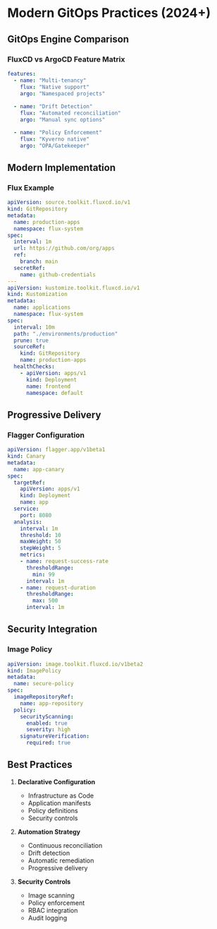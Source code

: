 # Modern GitOps Practices (2024+)

## GitOps Engine Comparison

### FluxCD vs ArgoCD Feature Matrix

```yaml
features:
  - name: "Multi-tenancy"
    flux: "Native support"
    argo: "Namespaced projects"
  
  - name: "Drift Detection"
    flux: "Automated reconciliation"
    argo: "Manual sync options"

  - name: "Policy Enforcement"
    flux: "Kyverno native"
    argo: "OPA/Gatekeeper"
```

## Modern Implementation

### Flux Example

```yaml
apiVersion: source.toolkit.fluxcd.io/v1
kind: GitRepository
metadata:
  name: production-apps
  namespace: flux-system
spec:
  interval: 1m
  url: https://github.com/org/apps
  ref:
    branch: main
  secretRef:
    name: github-credentials
---
apiVersion: kustomize.toolkit.fluxcd.io/v1
kind: Kustomization
metadata:
  name: applications
  namespace: flux-system
spec:
  interval: 10m
  path: "./environments/production"
  prune: true
  sourceRef:
    kind: GitRepository
    name: production-apps
  healthChecks:
    - apiVersion: apps/v1
      kind: Deployment
      name: frontend
      namespace: default
```

## Progressive Delivery

### Flagger Configuration

```yaml
apiVersion: flagger.app/v1beta1
kind: Canary
metadata:
  name: app-canary
spec:
  targetRef:
    apiVersion: apps/v1
    kind: Deployment
    name: app
  service:
    port: 8080
  analysis:
    interval: 1m
    threshold: 10
    maxWeight: 50
    stepWeight: 5
    metrics:
    - name: request-success-rate
      thresholdRange:
        min: 99
      interval: 1m
    - name: request-duration
      thresholdRange:
        max: 500
      interval: 1m
```

## Security Integration

### Image Policy

```yaml
apiVersion: image.toolkit.fluxcd.io/v1beta2
kind: ImagePolicy
metadata:
  name: secure-policy
spec:
  imageRepositoryRef:
    name: app-repository
  policy:
    securityScanning:
      enabled: true
      severity: high
    signatureVerification:
      required: true
```

## Best Practices

1. **Declarative Configuration**
   - Infrastructure as Code
   - Application manifests
   - Policy definitions
   - Security controls

2. **Automation Strategy**
   - Continuous reconciliation
   - Drift detection
   - Automatic remediation
   - Progressive delivery

3. **Security Controls**
   - Image scanning
   - Policy enforcement
   - RBAC integration
   - Audit logging
